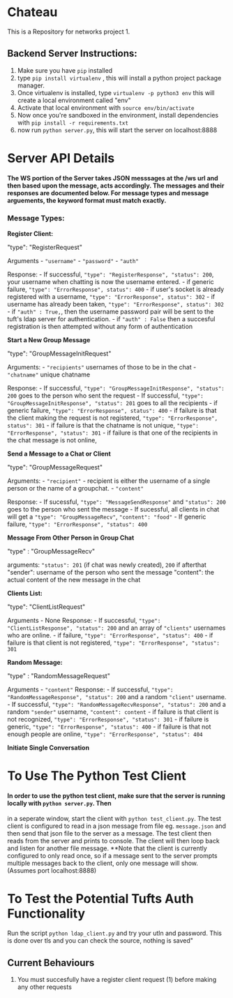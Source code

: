 # Chateau

This is a Repository for networks project 1.

## Backend Server Instructions: 

1) Make sure you have `pip` installed
2) type `pip install virtualenv` , this will install a python project package manager. 
3) Once virtualenv is installed, type `virtualenv -p python3 env` this will create a local environment called "env"
4) Activate that local environment with `source env/bin/activate`
5) Now once you're sandboxed in the environment, install dependencies with `pip install -r requirements.txt` 
6) now run `python server.py`, this will start the server on localhost:8888



# Server API Details

#### The WS portion of the Server takes JSON messsages at the /ws url and then based upon the message, acts accordingly. The messages and their responses are documented below. For message types and message arguements, the keyword format must match exactly.

### Message Types:

**Register Client:** 

"type": "RegisterRequest"

Arguments
	- `"username"`
	- `"password"`
	- `"auth"`

Response:
	- If successful, `"type": "RegisterResponse", "status": 200`, your username when chatting 
	  is now the username entered.
	- if generic failure, `"type": "ErrorResponse", status": 400` 
	- if user's socket is already registered with a username, `"type": "ErrorResponse", status": 302` 
	- if username has already been taken, `"type": "ErrorResponse", status": 302` 
	- if `"auth" : True,`, then the username password pair will be sent to the tuft's ldap server for 
	  authentication.
	- if `"auth" : False` then a succesful registration is then attempted without any form of authentication

**Start a New Group Message**

"type": "GroupMessageInitRequest"

Arguments:
	- `"recipients"` usernames of those to be in the chat
	- `"chatname"` unique chatname

Response:
	- If successful, `"type": "GroupMessageInitResponse", "status": 200` goes to the person who sent the request
	- If successful, `"type": "GroupMessageInitResponse", "status": 201` goes to all the recipients
	- if generic failure, `"type": "ErrorResponse", status": 400` 
	- if failure is that the client making the request is not registered, `"type": "ErrorResponse", status": 301`
	- if failure is that the chatname is not unique, `"type": "ErrorResponse", "status": 301`
	- if failure is that one of the recipients in the chat message is not online,

**Send a Message to a Chat or Client**

"type": "GroupMessageRequest"

Arguments: 
	- `"recipient"` - recipient is either the username of a single person or the name of a groupchat.
	- `"content"`

Response:
	- If sucessful, `"type": "MessageSendResponse"` and `"status": 200` goes to the person who sent the message
	- If sucessful, all clients in chat will get a `"type": "GroupMessageRecv"`, `"content": "food"`
	- If generic failure, `"type": "ErrorResponse", "status": 400`


**Message From Other Person in Group Chat**

"type" : "GroupMessageRecv"

arguments: 
	`"status": 201` (if chat was newly created), `200` if afterthat
	"sender": username of the person who sent the message
	"content": the actual content of the new message in the chat


**Clients List:** 

"type": "ClientListRequest"

Arguments
	- None
Response:
	- If successful, `"type": "ClientListResponse", "status": 200` and an array of `"clients"` usernames who are online. 
	- if failure, `"type": "ErrorResponse", "status": 400` 
	- if failure is that client is not registered, `"type": "ErrorResponse", "status": 301`


**Random Message:** 

"type" : "RandomMessageRequest"

Arguments
	- `"content"`
Response:
	- If successful, `"type": "RandomMessageResponse", "status": 200` and a random `"client"` username. 
	- If successful, `"type": "RandomMessageRecvResponse", "status": 200` and a random `"sender"` username, `"content": content`
	- if failure is that client is not recognized, `"type": "ErrorResponse", "status": 301`
	- if failure is generic, `"type": "ErrorResponse", "status": 400` 
	- if failure is that not enough people are online, `"type": "ErrorResponse", "status": 404` 

**Initiate Single Conversation**


# To Use The Python Test Client
#### In order to use the python test client, make sure that the server is running locally with `python server.py`. Then
in a seperate window, start the client with `python test_client.py`. The test client is configured to read in a json message from file eg. `message.json` and then send that json file to the server as a message. The test client then reads from the server and prints to console. The client will then loop back and listen for another file message. **Note that the client is currently configured to only read once, so if a message sent to the server prompts multiple messages back to the client, only one message will show. (Assumes port localhost:8888)

# To Test the Potential Tufts Auth Functionality
Run the script `python ldap_client.py` and try your utln and password. This is done over tls and you can check the source, nothing is saved"


## Current Behaviours
1) You must succesfully have a register client request (1) before making any other requests
